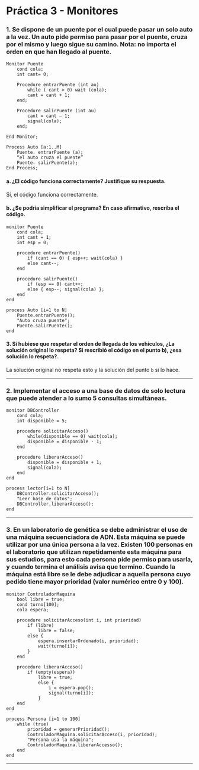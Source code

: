 # Práctica 3 - Monitores

### 1. Se dispone de un puente por el cual puede pasar un solo auto a la vez. Un auto pide permiso para pasar por el puente, cruza por el mismo y luego sigue su camino. Nota: no importa el orden en que han llegado al puente.  

```
Monitor Puente
    cond cola;
    int cant= 0;

    Procedure entrarPuente (int au)
        while ( cant > 0) wait (cola);
        cant = cant + 1;
    end;

    Procedure salirPuente (int au)
        cant = cant – 1;
        signal(cola);
    end;

End Monitor;

Process Auto [a:1..M]
    Puente. entrarPuente (a);
    “el auto cruza el puente”
    Puente. salirPuente(a);
End Process;
```

#### a. ¿El código funciona correctamente? Justifique su respuesta.

Sí, el código funciona correctamente.

#### b. ¿Se podría simplificar el programa? En caso afirmativo, rescriba el código.

```
monitor Puente
    cond cola;
    int cant = 1;
    int esp = 0;

    procedure entrarPuente()
        if (cant == 0) { esp++; wait(cola) }
        else cant--;
    end

    procedure salirPuente()
        if (esp == 0) cant++;
        else { esp--; signal(cola) };
    end
end

process Auto [i=1 to N]
    Puente.entrarPuente();
    "Auto cruza puente";
    Puente.salirPuente();
end
```

#### 3. Si hubiese que respetar el orden de llegada de los vehículos, ¿La solución original lo respeta? Si rescribió el código en el punto b), ¿esa solución lo respeta?.

La solución original no respeta esto y la solución del punto `b` sí lo hace.

---

### 2. Implementar el acceso a una base de datos de solo lectura que puede atender a lo sumo 5 consultas simultáneas.

```
monitor DBController
    cond cola;
    int disponible = 5;
    
    procedure solicitarAcceso()
        while(disponible == 0) wait(cola);
        disponible = disponible - 1;
    end

    procedure liberarAcceso()
        disponible = disponible + 1;
        signal(cola);
    end
end

process lector[i=1 to N]
    DBController.solicitarAcceso();
    "Leer base de datos";
    DBController.liberarAcceso();
end
```

---

### 3. En un laboratorio de genética se debe administrar el uso de una máquina secuenciadora de ADN. Esta máquina se puede utilizar por una única persona a la vez. Existen 100 personas en el laboratorio que utilizan repetidamente esta máquina para sus estudios, para esto cada persona pide permiso para usarla, y cuando termina el análisis avisa que termino. Cuando la máquina está libre se le debe adjudicar a aquella persona cuyo pedido tiene mayor prioridad (valor numérico entre 0 y 100).

```
monitor ControladorMaquina
    bool libre = true;
    cond turno[100];
    cola espera;

    procedure solicitarAcceso(int i, int prioridad)
        if (libre) 
            libre = false;
        else {
            espera.insertarOrdenado(i, prioridad);  
            wait(turno[i]);
        }
    end

    procedure liberarAcceso()
        if (empty(espera))
            libre = true;
            else {
                i = espera.pop();
                signal(turno[i]);
            }
    end
end

process Persona [i=1 to 100]
    while (true)
        prioridad = generarPrioridad();
        ControladorMaquina.solicitarAcceso(i, prioridad);
        "Persona usa la máquina";
        ControladorMaquina.liberarAccesso();
    end
end
```

---

